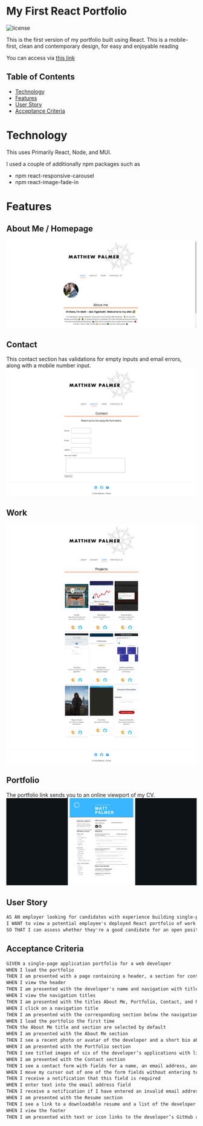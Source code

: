 # My First React Portfolio

![license](https://img.shields.io/github/license/tigerbath/my-portfolio)

This is the first version of my portfolio built using React. This is a mobile-first, clean and contemporary design, for easy and enjoyable reading

You can access via [this link](https://tigerbath.github.io/my-portfolio/)

## Table of Contents

- [Technology](#technology)
- [Features](#features)
- [User Story](#user-story)
- [Acceptance Criteria](#acceptance-criteria)

# Technology

This uses Primarily React, Node, and MUI.

I used a couple of additionally npm packages such as

- npm react-responsive-carousel
- npm react-image-fade-in

# Features

## About Me / Homepage

![Homepage](src/images/Matthew-Palmer-Fullstack-Developer-Home.png)

## Contact

This contact section has validations for empty inputs and email errors, along with a mobile number input.
![Contact](src/images/Matthew-Palmer-Fullstack-Developer-contacty.png)

## Work

![Work](src/images/Matthew-Palmer-Fullstack-Developer-projects.png)

## Portfolio

The portfolio link sends you to an online viewport of my CV.
![Portfolio](src/images/portfolio.png)

## User Story

```md
AS AN employer looking for candidates with experience building single-page applications
I WANT to view a potential employee's deployed React portfolio of work samples
SO THAT I can assess whether they're a good candidate for an open position
```

## Acceptance Criteria

```md
GIVEN a single-page application portfolio for a web developer
WHEN I load the portfolio
THEN I am presented with a page containing a header, a section for content, and a footer
WHEN I view the header
THEN I am presented with the developer's name and navigation with titles corresponding to different sections of the portfolio
WHEN I view the navigation titles
THEN I am presented with the titles About Me, Portfolio, Contact, and Resume, and the title corresponding to the current section is highlighted
WHEN I click on a navigation title
THEN I am presented with the corresponding section below the navigation without the page reloading and that title is highlighted
WHEN I load the portfolio the first time
THEN the About Me title and section are selected by default
WHEN I am presented with the About Me section
THEN I see a recent photo or avatar of the developer and a short bio about them
WHEN I am presented with the Portfolio section
THEN I see titled images of six of the developer’s applications with links to both the deployed applications and the corresponding GitHub repositories
WHEN I am presented with the Contact section
THEN I see a contact form with fields for a name, an email address, and a message
WHEN I move my cursor out of one of the form fields without entering text
THEN I receive a notification that this field is required
WHEN I enter text into the email address field
THEN I receive a notification if I have entered an invalid email address
WHEN I am presented with the Resume section
THEN I see a link to a downloadable resume and a list of the developer’s proficiencies
WHEN I view the footer
THEN I am presented with text or icon links to the developer’s GitHub and LinkedIn profiles, and their profile on a third platform (Stack Overflow, Twitter)
```
